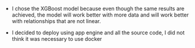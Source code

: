 - I chose the XGBoost model because even though the same results are achieved, the model will work better with more data and will work better with relationships that are not linear.

- I decided to deploy using app engine and all the source code, I did not think it was necessary to use docker
